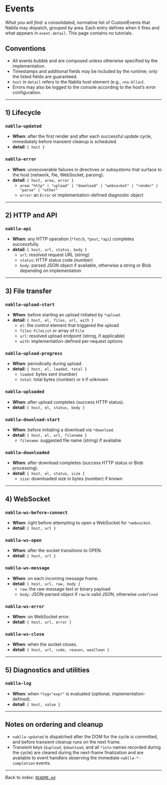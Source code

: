 # Events

_What you will find:_ a consolidated, normative list of CustomEvents that Nablla may dispatch, grouped by area. Each entry defines when it fires and what appears in `event.detail`. This page contains no tutorials.

## Conventions

- All events bubble and are composed unless otherwise specified by the implementation.
- Timestamps and additional fields may be included by the runtime; only the listed fields are guaranteed.
- `host` in `detail` refers to the Nablla host element (e.g., `<na-blla>`).
- Errors may also be logged to the console according to the host’s error configuration.

---

## 1) Lifecycle

### `nablla-updated`
- **When**: after the first render and after each successful update cycle, immediately before transient cleanup is scheduled.
- **detail**: `{ host }`

### `nablla-error`
- **When**: unrecoverable failures in directives or subsystems that surface to the host (network, file, WebSocket, parsing).
- **detail**: `{ host, area, error }`  
  - `area`: `"http" | "upload" | "download" | "websocket" | "render" | "parse" | "other"`  
  - `error`: an `Error` or implementation-defined diagnostic object

---

## 2) HTTP and API

### `nablla-api`
- **When**: any HTTP operation (`*fetch`, `*post`, `*api`) completes successfully.
- **detail**: `{ host, url, status, body }`  
  - `url`: resolved request URL (string)  
  - `status`: HTTP status code (number)  
  - `body`: parsed JSON object if available, otherwise a string or Blob depending on implementation

---

## 3) File transfer

### `nablla-upload-start`
- **When**: before starting an upload initiated by `*upload`.
- **detail**: `{ host, el, files, url, with }`  
  - `el`: the control element that triggered the upload  
  - `files`: `FileList` or array of `File`  
  - `url`: resolved upload endpoint (string, if applicable)  
  - `with`: implementation-defined per-request options

### `nablla-upload-progress`
- **When**: periodically during upload.
- **detail**: `{ host, el, loaded, total }`  
  - `loaded`: bytes sent (number)  
  - `total`: total bytes (number) or `0` if unknown

### `nablla-uploaded`
- **When**: after upload completes (success HTTP status).
- **detail**: `{ host, el, status, body }`

### `nablla-download-start`
- **When**: before initiating a download via `*download`.
- **detail**: `{ host, el, url, filename }`  
  - `filename`: suggested file name (string) if available

### `nablla-downloaded`
- **When**: after download completes (success HTTP status or Blob processing).
- **detail**: `{ host, el, status, size }`  
  - `size`: downloaded size in bytes (number) if known

---

## 4) WebSocket

### `nablla-ws-before-connect`
- **When**: right before attempting to open a WebSocket for `*websocket`.
- **detail**: `{ host, url }`

### `nablla-ws-open`
- **When**: after the socket transitions to OPEN.
- **detail**: `{ host, url }`

### `nablla-ws-message`
- **When**: on each incoming message frame.
- **detail**: `{ host, url, raw, body }`  
  - `raw`: the raw message text or binary payload  
  - `body`: JSON-parsed object if `raw` is valid JSON, otherwise `undefined`

### `nablla-ws-error`
- **When**: on WebSocket error.
- **detail**: `{ host, url, error }`

### `nablla-ws-close`
- **When**: when the socket closes.
- **detail**: `{ host, url, code, reason, wasClean }`

---

## 5) Diagnostics and utilities

### `nablla-log`
- **When**: when `*log="expr"` is evaluated (optional, implementation-defined).
- **detail**: `{ host, value }`

---

## Notes on ordering and cleanup

- `nablla-updated` is dispatched after the DOM for the cycle is committed, and before transient cleanup runs on the next frame.
- Transient keys (`$upload`, `$download`, and all `*into` names recorded during the cycle) are cleared during the next-frame finalization and are available to event handlers observing the immediate `nablla-*-completion` events.

---
Back to index: [`README.md`](./README.md)
